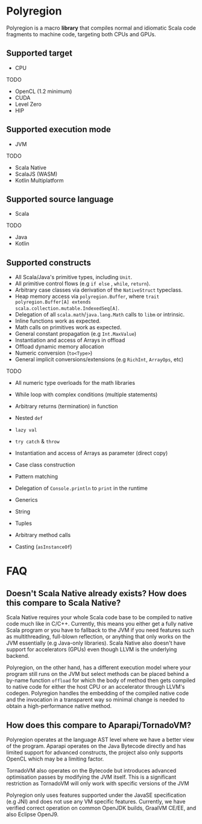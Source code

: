 # Polyregion


Polyregion is a macro **library** that compiles normal and idiomatic Scala code fragments to machine code, targeting both CPUs and GPUs. 



## Supported target

* CPU

TODO

* OpenCL (1.2 minimum)
* CUDA
* Level Zero
* HIP

## Supported execution mode

* JVM

TODO

* Scala Native
* ScalaJS (WASM)
* Kotlin Multiplatform

## Supported source language

* Scala

TODO

* Java
* Kotlin

## Supported constructs

* All Scala/Java's primitive types, including `Unit`.
* All primitive control flows (e.g `if else` , `while`, `return`).
* Arbitrary case classes via derivation of the `NativeStruct` typeclass.
* Heap memory access via `polyregion.Buffer`,
  where `trait polyregion.Buffer[A] extends scala.collection.mutable.IndexedSeq[A]`.
* Delegation of all `scala.math`/`java.lang.Math` calls to `libm` or intrinsic.
* Inline functions work as expected.
* Math calls on primitives work as expected.
* General constant propagation (e.g `Int.MaxValue`)
* Instantiation and access of Arrays in offload
* Offload dynamic memory allocation
* Numeric conversion (`to<Type>`)
* General implicit conversions/extensions (e.g `RichInt`, `ArrayOps`, etc)

TODO


* All numeric type overloads for the math libraries
* While loop with complex conditions (multiple statements)
* Arbitrary returns (termination) in function


* Nested `def`
* `lazy val`
* `try catch` & `throw`
* Instantiation and access of Arrays as parameter (direct copy)
* Case class construction
* Pattern matching
* Delegation of `Console.println` to `print` in the runtime
* Generics
* String
* Tuples
* Arbitrary method calls
* Casting (`asInstanceOf`)

# FAQ

## Doesn't Scala Native already exists? How does this compare to Scala Native?

Scala Native requires your whole Scala code base to be compiled to native code much like in C/C++.
Currently, this means you either get a fully native Scala program or you have to fallback to the JVM
if you need features such as multithreading, full-blown reflection, or anything that only works on
the JVM essentially (e.g Java-only libraries). Scala Native also doesn't have support for
accelerators (GPUs) even though LLVM is the underlying backend.

Polyregion, on the other hand, has a different execution model where your program still runs on the
JVM but select methods can be placed behind a by-name function `offload` for which the body of
method then gets compiled to native code for either the host CPU or an accelerator through LLVM's
codegen. Polyregion handles the embedding of the compiled native code and the invocation in a
transparent way so minimal change is needed to obtain a high-performance native method.

## How does this compare to Aparapi/TornadoVM?

Polyregion operates at the language AST level where we have a better view of the program. Aparapi
operates on the Java Bytecode directly and has limited support for advanced constructs, the project
also only supports OpenCL which may be a limiting factor.

TornadoVM also operates on the Bytecode but introduces advanced optimisation passes by modifying the JVM itself.
This is a significant restriction as TornadoVM will only work with specific versions of the JVM 

Polyregion only uses features supported under the JavaSE specification (e.g JNI) and does not use
any VM specific features. Currently, we have verified correct operation on common OpenJDK builds,
GraalVM CE/EE, and also Eclipse OpenJ9.







